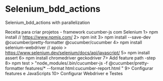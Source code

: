 # Selenium_bdd_actions
Selenium_bdd_actions with parallelization


Receita para criar projetos - framework cucumber-js com Selenium
1> npm install // https://www.npmjs.com/
2> npm init
3> npm install --save-dev @cucumber/pretty-formatter @cucumber/cucumber
4> npm install selenium-webdriver  // apoio > https://www.selenium.dev/selenium/docs/api/javascript/
5> npm install assert
6> npm install chromedriver geckodriver
7> Add feature path 
    -step  
8> npm test > "node_modules/.bin/cucumber-js -f @cucumber/pretty-formatter features/* --format html:cucumber-report.html "
9> Configurar features e JavaScripts
10> Configurar Webdriver e Testes
